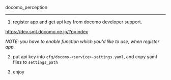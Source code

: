 docomo_perception
- - -

1. register app and get api key from docomo developer support.

https://dev.smt.docomo.ne.jp/?p=index

*NOTE: you have to enable function which you'd like to use, when register app.*

2. put api key into `cfg/docomo-<service>-settings.yaml`, and copy yaml files to `settings_path`

3. enjoy
